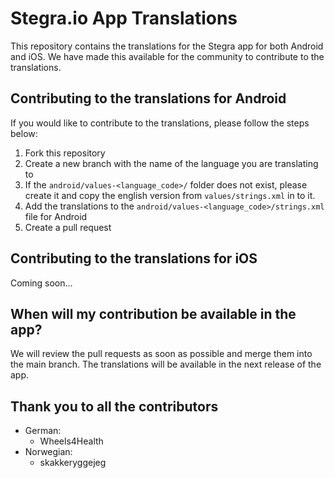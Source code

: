 # Stegra.io App Translations

This repository contains the translations for the Stegra app for both Android and iOS.
We have made this available for the community to contribute to the translations.

## Contributing to the translations for Android

If you would like to contribute to the translations, please follow the steps below:

1. Fork this repository
2. Create a new branch with the name of the language you are translating to
3. If the `android/values-<language_code>/` folder does not exist, please create it and copy the english version from `values/strings.xml` in to it.
4. Add the translations to the `android/values-<language_code>/strings.xml` file for Android
5. Create a pull request

## Contributing to the translations for iOS

Coming soon...

## When will my contribution be available in the app?

We will review the pull requests as soon as possible and merge them into the main branch. The translations will be available in the next release of the app.

## Thank you to all the contributors

- German:
  - Wheels4Health
- Norwegian:
  - skakkeryggejeg
